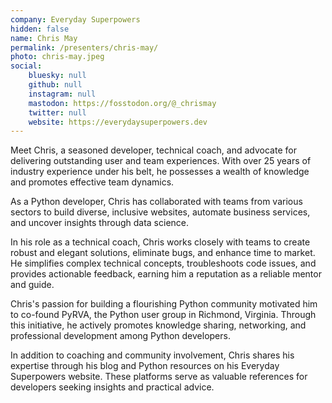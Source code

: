 ```yaml
---
company: Everyday Superpowers
hidden: false
name: Chris May
permalink: /presenters/chris-may/
photo: chris-may.jpeg
social:
    bluesky: null
    github: null
    instagram: null
    mastodon: https://fosstodon.org/@_chrismay
    twitter: null
    website: https://everydaysuperpowers.dev
---
```


Meet Chris, a seasoned developer, technical coach, and advocate for delivering outstanding user and team experiences. With over 25 years of industry experience under his belt, he possesses a wealth of knowledge and promotes effective team dynamics.

As a Python developer, Chris has collaborated with teams from various sectors to build diverse, inclusive websites, automate business services, and uncover insights through data science.

In his role as a technical coach, Chris works closely with teams to create robust and elegant solutions, eliminate bugs, and enhance time to market. He simplifies complex technical concepts, troubleshoots code issues, and provides actionable feedback, earning him a reputation as a reliable mentor and guide.

Chris's passion for building a flourishing Python community motivated him to co-found PyRVA, the Python user group in Richmond, Virginia. Through this initiative, he actively promotes knowledge sharing, networking, and professional development among Python developers.

In addition to coaching and community involvement, Chris shares his expertise through his blog and Python resources on his Everyday Superpowers website. These platforms serve as valuable references for developers seeking insights and practical advice.
